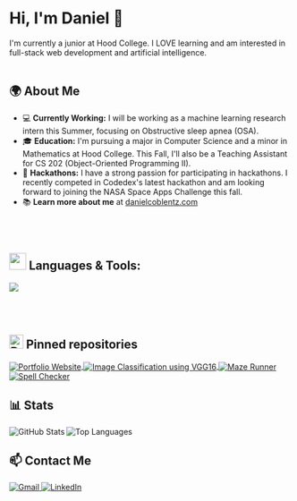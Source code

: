 # Hi, I'm Daniel 👋
I'm currently a junior at Hood College. I LOVE learning and am interested in full-stack web development and artificial intelligence.
<br/><br/> <!-- Adding space -->


## 🌍 About Me
-  💻 **Currently Working:** I will be working as a machine learning research intern this Summer, focusing on Obstructive sleep apnea (OSA).
- 🎓 **Education:** I'm pursuing a major in Computer Science and a minor in Mathematics at Hood College. This Fall, I'll also be a Teaching Assistant for CS 202 (Object-Oriented Programming II).
- 🚀 **Hackathons:** I have a strong passion for participating in hackathons. I recently competed in Codedex's latest hackathon and am looking forward to joining the NASA Space Apps Challenge this fall.
- 📚 **Learn more about me** at [danielcoblentz.com](https://main.dognw34rdb1jk.amplifyapp.com)

<br/><br/> 
## <img src="https://user-images.githubusercontent.com/74038190/212284087-bbe7e430-757e-4901-90bf-4cd2ce3e1852.gif" width="30px"/> <space> Languages & Tools:
<img src="https://skillicons.dev/icons?i=vscode,pytorch,html,css,js,git,mysql,gcp,python,java,mongodb,github,anaconda,r,flask,figma,firebase,tensorflow,cpp&perline=12"/>


<br/><br/> 
## <img src="https://raw.githubusercontent.com/Tarikul-Islam-Anik/Animated-Fluent-Emojis/master/Emojis/Objects/Pushpin.png" alt="Pushpin" width="25" height="25" /> Pinned repositories

<a href="https://github.com/danielcoblentz/danielcoblentz.github.io">
  <img align="center" src="https://github-readme-stats.vercel.app/api/pin/?username=danielcoblentz&repo=danielcoblentz.github.io&title_color=89b4fa&text_color=cdd6f4&icon_color=b4befe&border_color=45475a&bg_color=1e1e2e" alt="Portfolio Website" />
</a>
<a href="https://github.com/danielcoblentz/Image-classification-using-VGG16">
  <img align="center" src="https://github-readme-stats.vercel.app/api/pin/?username=danielcoblentz&repo=Image-classification-using-VGG16&title_color=89b4fa&text_color=cdd6f4&icon_color=b4befe&border_color=45475a&bg_color=1e1e2e" alt="Image Classification using VGG16" />
</a>
<a href="https://github.com/danielcoblentz/Maze-Runner">
  <img align="center" src="https://github-readme-stats.vercel.app/api/pin/?username=danielcoblentz&repo=Maze-Runner&title_color=89b4fa&text_color=cdd6f4&icon_color=b4befe&border_color=45475a&bg_color=1e1e2e" alt="Maze Runner" />
</a>
<a href="https://github.com/danielcoblentz/Spell-Checker">
  <img align="center" src="https://github-readme-stats.vercel.app/api/pin/?username=danielcoblentz&repo=Spell-Checker&title_color=89b4fa&text_color=cdd6f4&icon_color=b4befe&border_color=45475a&bg_color=1e1e2e" alt="Spell Checker" />
</a>


## 📊 Stats 

<p align="left">
  <a href="https://github.com/danielcoblentz">
    <img align="left" src="https://github-readme-stats.vercel.app/api?username=danielcoblentz&show_icons=true&count_private=true&include_all_commits=true&hide=contribs&bg_color=1e1e2e&text_color=c4cdea&icon_color=c4cdea&border_color=1e1e2e&cache_seconds=1800" alt="GitHub Stats" />
  </a>
  <a href="https://github.com/danielcoblentz">
    <img align="left" src="https://github-readme-stats.vercel.app/api/top-langs/?username=danielcoblentz&hide=css,html&langs_count=3&bg_color=1e1e2e&text_color=c4cdea&border_color=1e1e2e&random=12345" alt="Top Languages" />
  </a>
</p>

<br clear="left"/>



## 📫 Contact Me

<p dir="auto">
    <a href="mailto:danielcoblentz916@gmail.com">
        <img src="https://img.shields.io/badge/Gmail-D14836?style=for-the-badge&logo=gmail&logoColor=white" alt="Gmail">
    </a>
    <a href="https://www.linkedin.com/in/danielcoblentz/" rel="nofollow">
        <img src="https://img.shields.io/badge/LinkedIn-%230077B5.svg?style=for-the-badge&logo=linkedin&logoColor=white" alt="LinkedIn">
    </a>
</p>
<br clear="left"/>
